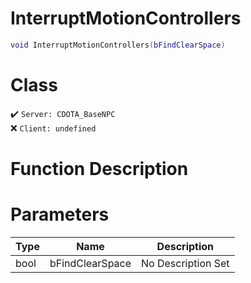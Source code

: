 # InterruptMotionControllers
```lua
void InterruptMotionControllers(bFindClearSpace)
```
# Class
✔️ `Server: CDOTA_BaseNPC`  
❌ `Client: undefined`  

# Function Description

# Parameters
Type|Name|Description
--|--|--
bool|bFindClearSpace|No Description Set
